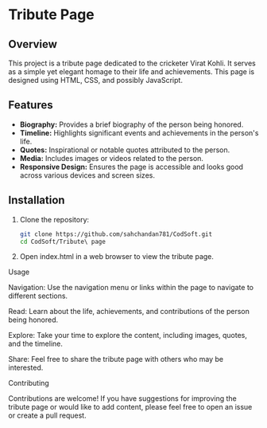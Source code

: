 # Tribute Page

## Overview
This project is a tribute page dedicated to the cricketer Virat Kohli. It serves as a simple yet elegant homage to their life and achievements. This page is designed using HTML, CSS, and possibly JavaScript.

## Features
- **Biography:** Provides a brief biography of the person being honored.
- **Timeline:** Highlights significant events and achievements in the person's life.
- **Quotes:** Inspirational or notable quotes attributed to the person.
- **Media:** Includes images or videos related to the person.
- **Responsive Design:** Ensures the page is accessible and looks good across various devices and screen sizes.

## Installation
1. Clone the repository:
   ```bash
   git clone https://github.com/sahchandan781/CodSoft.git
   cd CodSoft/Tribute\ page

2. Open index.html in a web browser to view the tribute page.


Usage

Navigation: Use the navigation menu or links within the page to navigate to different sections.

Read: Learn about the life, achievements, and contributions of the person being honored.

Explore: Take your time to explore the content, including images, quotes, and the timeline.

Share: Feel free to share the tribute page with others who may be interested.


Contributing

Contributions are welcome! If you have suggestions for improving the tribute page or would like to add content, please feel free to open an issue or create a pull request.
